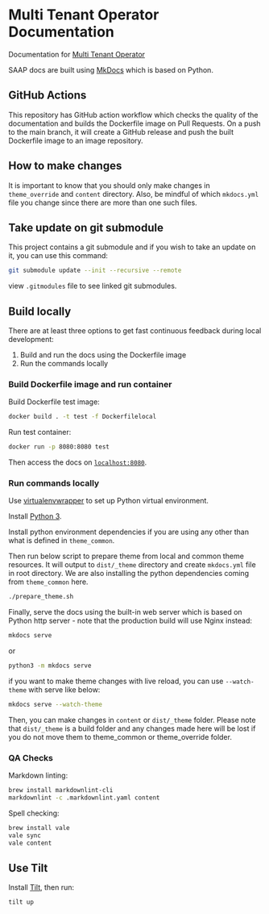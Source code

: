 # Multi Tenant Operator Documentation

Documentation for [Multi Tenant Operator](https://www.stakater.com/mto)

SAAP docs are built using [MkDocs](https://github.com/mkdocs/mkdocs) which is based on Python.

## GitHub Actions

This repository has GitHub action workflow which checks the quality of the documentation and builds the Dockerfile image on Pull Requests. On a push to the main branch, it will create a GitHub release and push the built Dockerfile image to an image repository.

## How to make changes

It is important to know that you should only make changes in `theme_override` and `content` directory. Also, be mindful of which `mkdocs.yml` file you change since there are more than one such files.

## Take update on git submodule

This project contains a git submodule and if you wish to take an update on it, you can use this command:

```bash
git submodule update --init --recursive --remote
```

view `.gitmodules` file to see linked git submodules.

## Build locally

There are at least three options to get fast continuous feedback during local development:

1. Build and run the docs using the Dockerfile image
1. Run the commands locally

### Build Dockerfile image and run container

Build Dockerfile test image:

```bash
docker build . -t test -f Dockerfilelocal
```

Run test container:

```bash
docker run -p 8080:8080 test
```

Then access the docs on [`localhost:8080`](localhost:8080).

### Run commands locally

Use [virtualenvwrapper](https://virtualenvwrapper.readthedocs.io/en/latest/install.html) to set up Python virtual environment.

Install [Python 3](https://www.python.org/downloads/).

Install python environment dependencies if you are using any other than what is defined in `theme_common`.

Then run below script to prepare theme from local and common theme resources. It will output to `dist/_theme` directory and create `mkdocs.yml` file in root directory. We are also installing the python dependencies coming from `theme_common` here.

```bash
./prepare_theme.sh
```

Finally, serve the docs using the built-in web server which is based on Python http server - note that the production build will use Nginx instead:

```bash
mkdocs serve
```

or

```bash
python3 -m mkdocs serve
```

if you want to make theme changes with live reload, you can use `--watch-theme` with serve like below:

```bash
mkdocs serve --watch-theme
```

Then, you can make changes in `content` or `dist/_theme` folder. Please note that `dist/_theme` is a build folder and any changes made here will be lost if you do not move them to theme_common or theme_override folder.

### QA Checks

Markdown linting:

```bash
brew install markdownlint-cli
markdownlint -c .markdownlint.yaml content
```

Spell checking:

```bash
brew install vale
vale sync
vale content
```

## Use Tilt

Install [Tilt](https://docs.tilt.dev/index.html), then run:

```bash
tilt up
```

